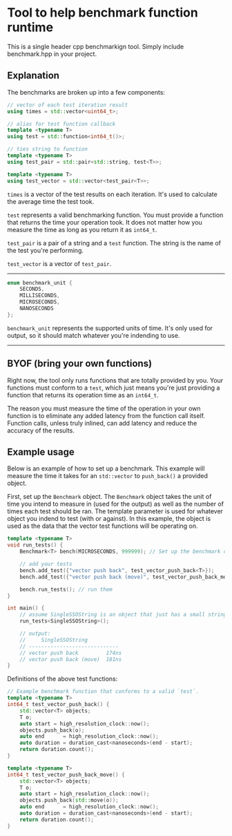 # Tool to help benchmark function runtime

This is a single header cpp benchmarkign tool. Simply include benchmark.hpp in your project.

## Explanation
The benchmarks are broken up into a few components:
```cpp
// vector of each test iteration result
using times = std::vector<uint64_t>;

// alias for test function callback
template <typename T>
using test = std::function<int64_t()>;

// ties string to function
template <typename T>
using test_pair = std::pair<std::string, test<T>>;

template <typename T>
using test_vector = std::vector<test_pair<T>>;
```

`times` is a vector of the test results on each iteration. It's used to calculate the average time the test took.

`test` represents a valid benchmarking function. You must provide a function that returns the time your operation took. It does not matter how you measure the time as long as you return it as `int64_t`.

`test_pair` is a pair of a string and a `test` function. The string is the name of the test you're performing.

`test_vector` is a vector of `test_pair`.

---

```cpp
enum benchmark_unit {
    SECONDS,
    MILLISECONDS,
    MICROSECONDS,
    NANOSECONDS
};
```
`benchmark_unit` represents the supported units of time. It's only used for output, so it should match whatever you're indending to use.

---

## BYOF (bring your own functions)
Right now, the tool only runs functions that are totally provided by you. Your functions must conform to a `test`, which just means you're just providing a function that returns its operation time as an `int64_t`.

The  reason you must measure the time of the operation in your own function is to eliminate any added latency from the function call itself. Function calls, unless truly inlined, can add latency and reduce the accuracy of the results.

## Example usage
Below is an example of how to set up a benchmark. This example will measure the time it takes for an `std::vector` to `push_back()` a provided object.

First, set up the `Benchmark` object. The `Benchmark` object takes the unit of time you intend to measure in (used for the output) as well as the number of times each test should be ran. The template parameter is used for whatever object you indend to test (with or against). In this example, the object is used as the data that the vector test functions will be operating on.

```cpp
template <typename T>
void run_tests() {
    Benchmark<T> bench(MICROSECONDS, 999999); // Set up the benchmark object (unit comes from `benchmark_unit`)

    // add your tests
    bench.add_test({"vector push back", test_vector_push_back<T>});
    bench.add_test({"vector push back (move)", test_vector_push_back_move<T>});

    bench.run_tests(); // run them
}

int main() {
    // assume SingleSSOString is an object that just has a small string member.
    run_tests<SingleSSOString>();

    // output:
    //     SingleSSOString
    // -----------------------------
    // vector push back         174ns
    // vector push back (move)  181ns
}
```

Definitions of the above test functions:

```cpp
// Example benchmark function that conforms to a valid `test`.
template <typename T>
int64_t test_vector_push_back() {
    std::vector<T> objects;
    T o;
    auto start = high_resolution_clock::now();
    objects.push_back(o);
    auto end      = high_resolution_clock::now();
    auto duration = duration_cast<nanoseconds>(end - start);
    return duration.count();
}

template <typename T>
int64_t test_vector_push_back_move() {
    std::vector<T> objects;
    T o;
    auto start = high_resolution_clock::now();
    objects.push_back(std::move(o));
    auto end      = high_resolution_clock::now();
    auto duration = duration_cast<nanoseconds>(end - start);
    return duration.count();
}
```
